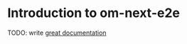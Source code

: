 # Introduction to om-next-e2e

TODO: write [great documentation](http://jacobian.org/writing/what-to-write/)
